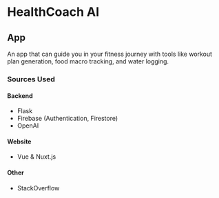 # HealthCoach AI

## App
An app that can guide you in your fitness journey with tools like workout plan generation, food macro tracking, and water logging.

### Sources Used
#### Backend
- Flask
- Firebase (Authentication, Firestore)
- OpenAI

#### Website
- Vue & Nuxt.js

#### Other
- StackOverflow